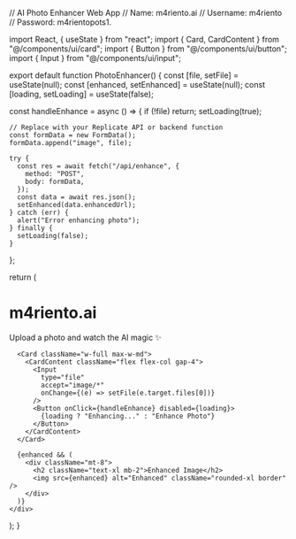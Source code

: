 // AI Photo Enhancer Web App
// Name: m4riento.ai
// Username: m4riento
// Password: m4rientopots1.

import React, { useState } from "react";
import { Card, CardContent } from "@/components/ui/card";
import { Button } from "@/components/ui/button";
import { Input } from "@/components/ui/input";

export default function PhotoEnhancer() {
  const [file, setFile] = useState(null);
  const [enhanced, setEnhanced] = useState(null);
  const [loading, setLoading] = useState(false);

  const handleEnhance = async () => {
    if (!file) return;
    setLoading(true);

    // Replace with your Replicate API or backend function
    const formData = new FormData();
    formData.append("image", file);

    try {
      const res = await fetch("/api/enhance", {
        method: "POST",
        body: formData,
      });
      const data = await res.json();
      setEnhanced(data.enhancedUrl);
    } catch (err) {
      alert("Error enhancing photo");
    } finally {
      setLoading(false);
    }
  };

  return (
    <div className="min-h-screen bg-black text-white flex flex-col items-center p-6">
      <h1 className="text-4xl font-bold mb-4">m4riento.ai</h1>
      <p className="mb-6 text-gray-400">Upload a photo and watch the AI magic ✨</p>

      <Card className="w-full max-w-md">
        <CardContent className="flex flex-col gap-4">
          <Input
            type="file"
            accept="image/*"
            onChange={(e) => setFile(e.target.files[0])}
          />
          <Button onClick={handleEnhance} disabled={loading}>
            {loading ? "Enhancing..." : "Enhance Photo"}
          </Button>
        </CardContent>
      </Card>

      {enhanced && (
        <div className="mt-8">
          <h2 className="text-xl mb-2">Enhanced Image</h2>
          <img src={enhanced} alt="Enhanced" className="rounded-xl border" />
        </div>
      )}
    </div>
  );
}
